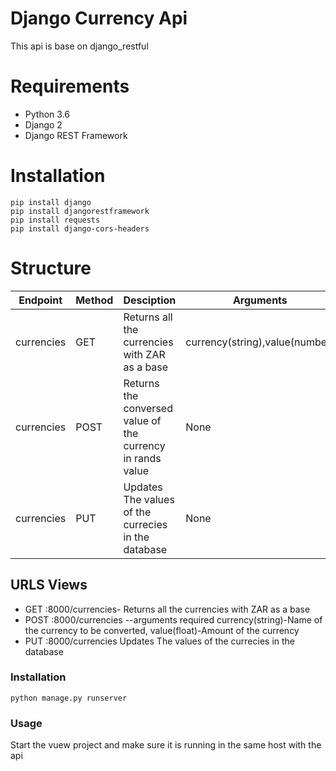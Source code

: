 # Django Currency Api
This api is base on django_restful

# Requirements
- Python 3.6
- Django 2
- Django REST Framework

# Installation

	pip install django
	pip install djangorestframework
	pip install requests
	pip install django-cors-headers
	
# Structure
| Endpoint   | Method  | Desciption  | Arguments  |
| ---------- | ------- | ----------- | ---------- |
| currencies | GET | Returns all the currencies with ZAR as a base | currency(string),value(number)  |
| currencies | POST | Returns the conversed value of the currency in rands value | None |
| currencies | PUT | Updates The values of the currecies in the database | None   |

## URLS Views
- GET  :8000/currencies- Returns all the currencies with ZAR as a base
- POST :8000/currencies --arguments required currency(string)-Name of the currency to be converted, value(float)-Amount of the currency 
- PUT  :8000/currencies Updates The values of the currecies in the database

### Installation
	python manage.py runserver
  
### Usage
  Start the vuew project and make sure it is running in the same host with the api

